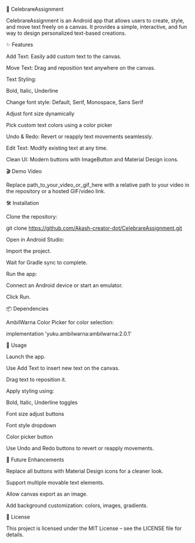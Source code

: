 🎨 CelebrareAssignment

CelebrareAssignment is an Android app that allows users to create, style, and move text freely on a canvas. It provides a simple, interactive, and fun way to design personalized text-based creations.

✨ Features

Add Text: Easily add custom text to the canvas.

Move Text: Drag and reposition text anywhere on the canvas.

Text Styling:

Bold, Italic, Underline

Change font style: Default, Serif, Monospace, Sans Serif

Adjust font size dynamically

Pick custom text colors using a color picker

Undo & Redo: Revert or reapply text movements seamlessly.

Edit Text: Modify existing text at any time.

Clean UI: Modern buttons with ImageButton and Material Design icons.

🎬 Demo Video

Replace path_to_your_video_or_gif_here with a relative path to your video in the repository or a hosted GIF/video link.

🛠 Installation

Clone the repository:

git clone https://github.com/Akash-creator-dot/CelebrareAssignment.git


Open in Android Studio:

Import the project.

Wait for Gradle sync to complete.

Run the app:

Connect an Android device or start an emulator.

Click Run.

📦 Dependencies

AmbilWarna Color Picker for color selection:

implementation 'yuku.ambilwarna:ambilwarna:2.0.1'

📝 Usage

Launch the app.

Use Add Text to insert new text on the canvas.

Drag text to reposition it.

Apply styling using:

Bold, Italic, Underline toggles

Font size adjust buttons

Font style dropdown

Color picker button

Use Undo and Redo buttons to revert or reapply movements.

🚀 Future Enhancements

Replace all buttons with Material Design icons for a cleaner look.

Support multiple movable text elements.

Allow canvas export as an image.

Add background customization: colors, images, gradients.

📄 License

This project is licensed under the MIT License – see the LICENSE
 file for details.
